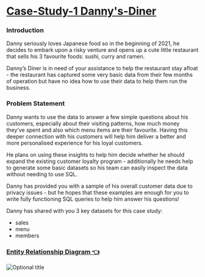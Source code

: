 # [Case-Study-1 Danny's-Diner](https://8weeksqlchallenge.com/case-study-1/)

### Introduction
Danny seriously loves Japanese food so in the beginning of 2021, he decides to embark upon a risky venture and opens up a cute little restaurant that sells his 3 favourite foods: sushi, curry and ramen.

Danny’s Diner is in need of your assistance to help the restaurant stay afloat - the restaurant has captured some very basic data from their few months of operation but have no idea how to use their data to help them run the business.

### Problem Statement
Danny wants to use the data to answer a few simple questions about his customers, especially about their visiting patterns, how much money they’ve spent and also which menu items are their favourite. Having this deeper connection with his customers will help him deliver a better and more personalised experience for his loyal customers.

He plans on using these insights to help him decide whether he should expand the existing customer loyalty program - additionally he needs help to generate some basic datasets so his team can easily inspect the data without needing to use SQL.

Danny has provided you with a sample of his overall customer data due to privacy issues - but he hopes that these examples are enough for you to write fully functioning SQL queries to help him answer his questions!

Danny has shared with you 3 key datasets for this case study:
- sales
- menu
- members

### [Entity Relationship Diagram 👈](https://dbdiagram.io/d/608d07e4b29a09603d12edbd/?utm_source=dbdiagram_embed&utm_medium=bottom_open)
![](https://github.com/Shivprasad-Sonawane/Case-Study-1-Dannys-Diner/blob/main/ERD.png?raw=true "Optional title")
